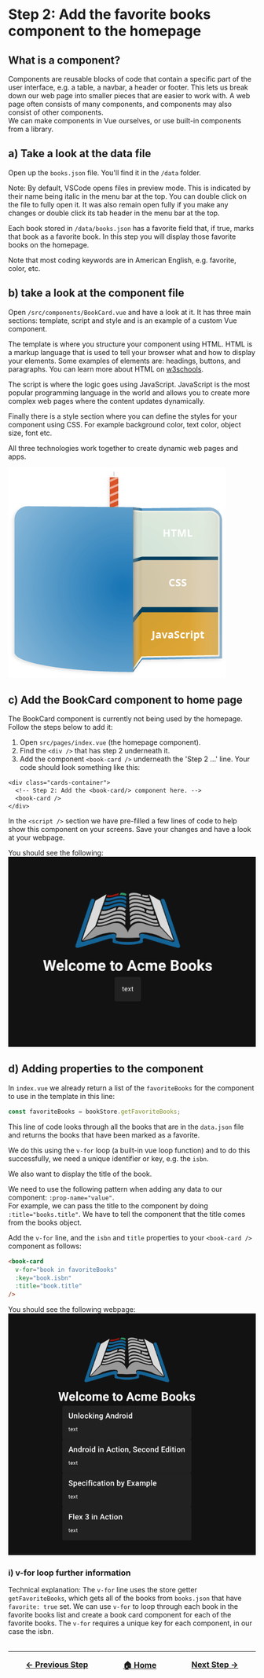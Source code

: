 # Step 2: Add the favorite books component to the homepage
## What is a component?
Components are reusable blocks of code that contain a specific part of the user interface, e.g. a table, a navbar, a header or footer.
This lets us break down our web page into smaller pieces that are easier to work with. A web page often consists of many components, and components may also consist of other components.</br>
We can make components in Vue ourselves, or use built-in components from a library. 

## a) Take a look at the data file
Open up the `books.json` file. You'll find it in the `/data` folder.

Note: By default, VSCode opens files in preview mode. This is indicated by their name being italic in the menu bar at the top. You can double click on the file to fully open it. It was also remain open fully if you make any changes or double click its tab header in the menu bar at the top.

Each book stored in `/data/books.json` has a favorite field that, if true, marks that book as a favorite book. In this step you will display those favorite books on the homepage.

Note that most coding keywords are in American English, e.g. favorite, color, etc.

## b) take a look at the component file
Open `/src/components/BookCard.vue` and have a look at it. It has three main sections: template, script and style and is an example of a custom Vue component.

The template is where you structure your component using HTML. HTML is a markup language that is used to tell your browser what and how to display your elements. Some examples of elements are: headings, buttons, and paragraphs. You can learn more about HTML on [w3schools](https://www.w3schools.com/html/).

The script is where the logic goes using JavaScript. JavaScript is the most popular programming language in the world and allows you to create more complex web pages where the content updates dynamically. 

Finally there is a style section where you can define the styles for your component using CSS. For example background color, text color, object size, font etc.

All three technologies work together to create dynamic web pages and apps.

![Development cake visual](./../images/devel-cake.png)

## c) Add the BookCard component to home page
The BookCard component is currently not being used by the homepage. Follow the steps below to add it:
1. Open `src/pages/index.vue` (the homepage component).
2. Find the `<div />` that has step 2 underneath it.
3. Add the component `<book-card />` underneath the 'Step 2 ...' line. Your code should look something like this:

```
<div class="cards-container">
  <!-- Step 2: Add the <book-card/> component here. -->
  <book-card />
</div>
```

In the `<script />` section we have pre-filled a few lines of code to help show this component on your screens. Save your changes and have a look at your webpage.

You should see the following:<br/>
![Home page with book-card component](./../images/step-2-a.png)

## d) Adding properties to the component
In `index.vue` we already return a list of the `favoriteBooks` for the component to use in the template in this line:
``` javascript
const favoriteBooks = bookStore.getFavoriteBooks;
```
This line of code looks through all the books that are in the `data.json` file and returns the books that have been marked as a favorite.

We do this using the `v-for` loop (a built-in vue loop function) and to do this successfully, we need a unique identifier or key, e.g. the `isbn`. 

We also want to display the title of the book. 

We need to use the following pattern when adding any data to our component: `:prop-name="value"`.</br>
For example, we can pass the title to the component by doing `:title="books.title"`. We have to tell the component that the title comes from the books object.

Add the `v-for` line, and the `isbn` and `title` properties to your `<book-card />` component as follows:

```html
<book-card
  v-for="book in favoriteBooks"
  :key="book.isbn"
  :title="book.title"
/>
```
You should see the following webpage:<br/>
![Home page with favorite books](./../images/step-2.png)

### i) v-for loop further information
Technical explanation: The `v-for` line uses the store getter `getFavoriteBooks`, which gets all of the books from `books.json` that have `favorite: true` set. We can use `v-for` to loop through each book in the favorite books list and create a book card component for each of the favorite books. The `v-for` requires a unique key for each component, in our case the isbn.

<hr style="margin-top: 32px">
<div style="display: flex; justify-content: space-around; margin-top: 16px; font-weight: bold; font-size: 16px">
  <span><a href="./step-1.md">← Previous Step</a></span>
  <span><a href="README.md">🏠 Home</a></span>
  <span><a href="./step-3.md">Next Step →</a></span>
</div>